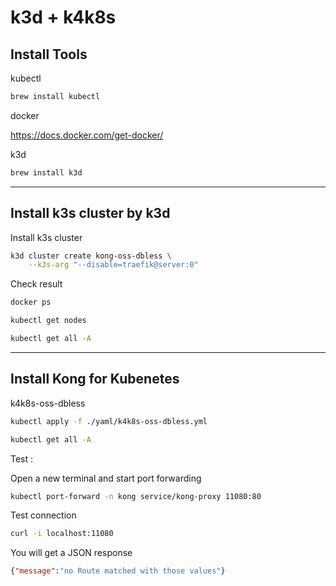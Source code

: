 # k3d + k4k8s

## Install Tools

kubectl

```bash
brew install kubectl
```

docker

<https://docs.docker.com/get-docker/>

k3d

```bash
brew install k3d
```

---

## Install k3s cluster by k3d

Install k3s cluster

```bash
k3d cluster create kong-oss-dbless \
    --k3s-arg "--disable=traefik@server:0"
```

Check result

```bash
docker ps

kubectl get nodes

kubectl get all -A
```

---

## Install Kong for Kubenetes

k4k8s-oss-dbless

```bash
kubectl apply -f ./yaml/k4k8s-oss-dbless.yml

kubectl get all -A
```

Test :

Open a new terminal and start port forwarding

```bash
kubectl port-forward -n kong service/kong-proxy 11080:80
```

Test connection

```bash
curl -i localhost:11080
```

You will get a JSON response

```json
{"message":"no Route matched with those values"}
```
